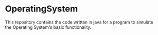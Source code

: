 # OperatingSystem
This repository contains the code written in java for a program to simulate the Operating System's basic functionality.
